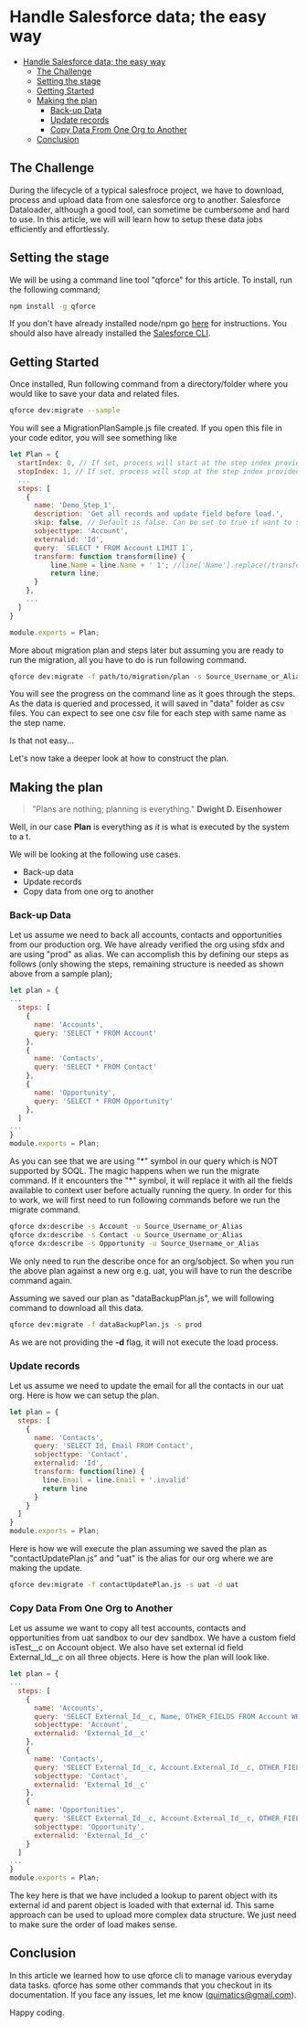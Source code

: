 # Handle Salesforce data; the easy way

<!-- TOC -->

- [Handle Salesforce data; the easy way](#handle-salesforce-data-the-easy-way)
  - [The Challenge](#the-challenge)
  - [Setting the stage](#setting-the-stage)
  - [Getting Started](#getting-started)
  - [Making the plan](#making-the-plan)
    - [Back-up Data](#back-up-data)
    - [Update records](#update-records)
    - [Copy Data From One Org to Another](#copy-data-from-one-org-to-another)
  - [Conclusion](#conclusion)

<!-- /TOC -->

## The Challenge

During the lifecycle of a typical salesfroce project, we have to download, process and upload data from one salesforce org to another. Salesforce Dataloader, although a good tool, can sometime be cumbersome and hard to use. In this article, we will will learn how to setup these data jobs efficiently and effortlessly.

## Setting the stage

We will be using a command line tool "qforce" for this article. To install, run the following command;

```bash
npm install -g qforce
```

If you don't have already installed node/npm go [here](https://www.npmjs.com/get-npm) for instructions. You should also have already installed the [Salesforce CLI](https://developer.salesforce.com/tools/sfdxcli).

## Getting Started

Once installed, Run following command from a directory/folder where you would like to save your data and related files.

```bash
qforce dev:migrate --sample
```

You will see a MigrationPlanSample.js file created. If you open this file in your code editor, you will see something like

```js
let Plan = {
  startIndex: 0, // If set, process will start at the step index provided.
  stopIndex: 1, // If set, process will stop at the step index provided.
  ...
  steps: [
    {
      name: 'Demo_Step_1',
      description: 'Get all records and update field before load.',
      skip: false, // Default is false. Can be set to true if want to skip on a step.
      sobjecttype: 'Account',
      externalid: 'Id',
      query: `SELECT * FROM Account LIMIT 1`,
      transform: function transform(line) {
          line.Name = line.Name + ' 1'; //line['Name'].replace(/transformed/gi, '').trim();
          return line;
      }
    },
    ...
  ]
}

module.exports = Plan;
```

More about migration plan and steps later but assuming you are ready to run the migration, all you have to do is run following command.

```bash
qforce dev:migrate -f path/to/migration/plan -s Source_Username_or_Alias -d destination_Username_or_Alias
```

You will see the progress on the command line as it goes through the steps. As the data is queried and processed, it will saved in "data" folder as csv files. You can expect to see one csv file for each step with same name as the step name.

Is that not easy...

Let's now take a deeper look at how to construct the plan.

## Making the plan

> "Plans are nothing; planning is everything." **Dwight D. Eisenhower**

Well, in our case **Plan** is everything as *it* is what is executed by the system to a t.

We will be looking at the following use cases.

- Back-up data
- Update records
- Copy data from one org to another

### Back-up Data

Let us assume we need to back all accounts, contacts and opportunities from our production org. We have already verified the org using sfdx and are using "prod" as alias. We can accomplish this by defining our steps as follows (only showing the steps, remaining structure is needed as shown above from a sample plan);

```js
let plan = {
...
  steps: [
    {
      name: 'Accounts',
      query: 'SELECT * FROM Account'
    },
    {
      name: 'Contacts',
      query: 'SELECT * FROM Contact'
    },
    {
      name: 'Opportunity',
      query: 'SELECT * FROM Opportunity'
    },
  ]
...
}
module.exports = Plan;
```

As you can see that we are using "\*" symbol in our query which is NOT supported by SOQL. The magic happens when we run the migrate command. If it encounters the "\*" symbol, it will replace it with all the fields available to context user before actually running the query. In order for this to work, we will first need to run following commands before we run the migrate command.

```bash
qforce dx:describe -s Account -u Source_Username_or_Alias
qforce dx:describe -s Contact -u Source_Username_or_Alias
qforce dx:describe -s Opportunity -u Source_Username_or_Alias
```

We only need to run the describe once for an org/sobject. So when you  run the above plan against a new org e.g. uat, you will have to run the describe command again.

Assuming we saved our plan as "dataBackupPlan.js", we will following command to download all this data.

```bash
qforce dev:migrate -f dataBackupPlan.js -s prod
```

As we are not providing the **-d** flag, it will not execute the load process. 

### Update records

Let us assume we need to update the email for all the contacts in our uat org. Here is how we can setup the plan.

```js
let plan = {
  steps: [
    {
      name: 'Contacts',
      query: 'SELECT Id, Email FROM Contact',
      sobjecttype: 'Contact',
      externalid: 'Id',
      transform: function(line) {
        line.Email = line.Email + '.invalid'
        return line
      }
    }
  ]
}
module.exports = Plan;
```

Here is how we will execute the plan assuming we saved the plan as "contactUpdatePlan.js" and "uat" is the alias for our org where we are making the update.

```bash
qforce dev:migrate -f contactUpdatePlan.js -s uat -d uat
```

### Copy Data From One Org to Another

Let us assume we want to copy all test accounts, contacts and opportunities from uat sandbox to our dev sandbox. We have a custom field isTest__c on Account object. We also have set external id field External_Id__c on all three objects. Here is how the plan will look like.

```js
let plan = {
...
  steps: [
    {
      name: 'Accounts',
      query: 'SELECT External_Id__c, Name, OTHER_FIELDS FROM Account WHERE isTest__c = true',
      sobjecttype: 'Account',
      externalid: 'External_Id__c'
    },
    {
      name: 'Contacts',
      query: 'SELECT External_Id__c, Account.External_Id__c, OTHER_FIELDS FROM Contact WHERE Account.isTest__c = true',
      sobjecttype: 'Contact',
      externalid: 'External_Id__c'
    },
    {
      name: 'Opportunities',
      query: 'SELECT External_Id__c, Account.External_Id__c, OTHER_FIELDS FROM Contact WHERE Account.isTest__c = true',
      sobjecttype: 'Opportunity',
      externalid: 'External_Id__c'
    }
  ]
...
}
module.exports = Plan;
```

The key here is that we have included a lookup to parent object with its external id and parent object is loaded with that external id. This same approach can be used to upload more complex data structure. We just need to make sure the order of load makes sense.

## Conclusion

In this article we learned how to use qforce cli to manage various everyday data tasks. qforce has some other commands that you checkout in its documentation. If you face any issues, let me know (quimatics@gmail.com).

Happy coding.
